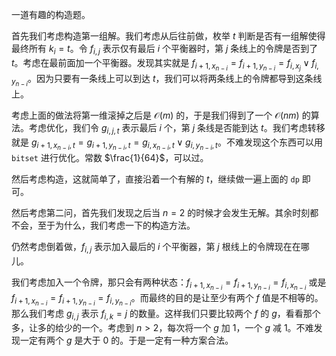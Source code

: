 一道有趣的构造题。

首先我们考虑构造第一组解。我们考虑从后往前做，枚举 $t$ 判断是否有一组解使得最终所有 $k_i=t$。令 $f_{i,j}$ 表示仅有最后 $i$ 个平衡器时，第 $j$ 条线上的令牌是否到了 $t$。考虑在最前面加一个平衡器。发现其实就是 $f_{i+1,x_{n-i}}=f_{i+1,y_{n-i}}=f_{i,x_j}\vee f_{i,y_{n-i}}$。因为只要有一条线上可以到达 $t$，我们可以将两条线上的令牌都导到这条线上。

考虑上面的做法将第一维滚掉之后是 $\mathcal{O}(m)$ 的，于是我们得到了一个 $\mathcal{O}(nm)$ 的算法。考虑优化，我们令 $g_{i,j,t}$ 表示最后 $i$ 个，第 $j$ 条线是否能到达 $t$。我们考虑转移就是 $g_{i+1,x_{n-i},t}=g_{i+1,y_{n-i},t}=g_{i,x_{n-i},t}\vee g_{i,y_{n-i},t}$。不难发现这个东西可以用 `bitset` 进行优化。常数 $\frac{1}{64}$，可以过。

然后考虑构造，这就简单了，直接沿着一个有解的 $t$，继续做一遍上面的 `dp` 即可。

然后考虑第二问，首先我们发现之后当 $n=2$ 的时候才会发生无解。其余时刻都不会，至于为什么，我们考虑一下的构造方法。

仍然考虑倒着做，$f_{i,j}$ 表示加入最后的 $i$ 个平衡器，第 $j$ 根线上的令牌现在在哪儿。

我们考虑加入一个令牌，那只会有两种状态：$f_{i+1,x_{n-i}}=f_{i+1,y_{n-i}}=f_{i,x_{n-i}}$ 或是 $f_{i+1,x_{n-i}}=f_{i+1,y_{n-i}}=f_{i,y_{n-i}}$。而最终的目的是让至少有两个 $f$ 值是不相等的。那么我们考虑 $g_{i,j}$ 表示 $f_{i,k}=j$ 的数量。这样我们只要比较两个 $f$ 的 $g$，看看那个多，让多的给少的一个。考虑到 $n>2$，每次将一个 $g$ 加 $1$，一个 $g$ 减 $1$。不难发现一定有两个 $g$ 是大于 $0$ 的。于是一定有一种方案合法。

